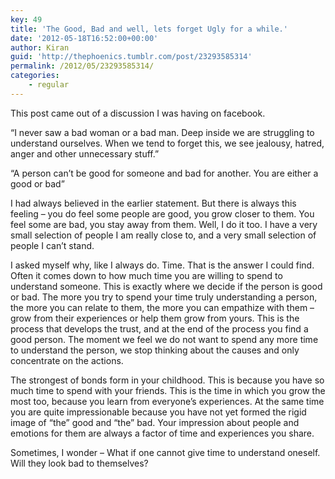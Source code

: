 ```yaml
---
key: 49
title: 'The Good, Bad and well, lets forget Ugly for a while.'
date: '2012-05-18T16:52:00+00:00'
author: Kiran
guid: 'http://thephoenics.tumblr.com/post/23293585314'
permalink: /2012/05/23293585314/
categories:
    - regular
---
```


This post came out of a discussion I was having on facebook.

“I never saw a bad woman or a bad man. Deep inside we are struggling to understand ourselves. When we tend to forget this, we see jealousy, hatred, anger and other unnecessary stuff.”

“A person can’t be good for someone and bad for another. You are either a good or bad”

I had always believed in the earlier statement. But there is always this feeling – you do feel some people are good, you grow closer to them. You feel some are bad, you stay away from them. Well, I do it too. I have a very small selection of people I am really close to, and a very small selection of people I can’t stand.

I asked myself why, like I always do. Time. That is the answer I could find. Often it comes down to how much time you are willing to spend to understand someone. This is exactly where we decide if the person is good or bad. The more you try to spend your time truly understanding a person, the more you can relate to them, the more you can empathize with them – grow from their experiences or help them grow from yours. This is the process that develops the trust, and at the end of the process you find a good person. The moment we feel we do not want to spend any more time to understand the person, we stop thinking about the causes and only concentrate on the actions.

The strongest of bonds form in your childhood. This is because you have so much time to spend with your friends. This is the time in which you grow the most too, because you learn from everyone’s experiences. At the same time you are quite impressionable because you have not yet formed the rigid image of “the” good and “the” bad. Your impression about people and emotions for them are always a factor of time and experiences you share.

Sometimes, I wonder – What if one cannot give time to understand oneself. Will they look bad to themselves?